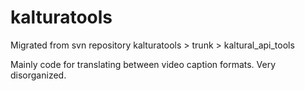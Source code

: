 # kalturatools

Migrated from svn repository kalturatools > trunk > kaltural_api_tools

Mainly code for translating between video caption formats. Very disorganized.
